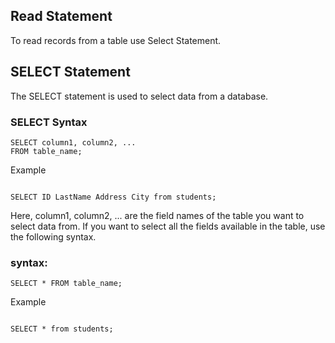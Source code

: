 ## Read Statement
To read records from a table use Select Statement. 

## SELECT Statement
The SELECT statement is used to select data from a database.

### SELECT Syntax
```
SELECT column1, column2, ...
FROM table_name;
```
Example
```

SELECT ID LastName Address City from students;
```

Here, column1, column2, ... are the field names of the table you want to select data from.
If you want to select all the fields available in the table, use the following syntax.

### syntax:
```
SELECT * FROM table_name;
```

Example
```

SELECT * from students;
```

